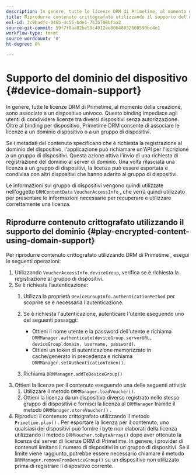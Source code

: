 ```yaml
---
description: In genere, tutte le licenze DRM di Primetime, al momento della creazione, sono associate a un dispositivo univoco. Questo binding impedisce agli utenti di condividere licenze tra diversi dispositivi senza autorizzazione. Oltre al binding per dispositivo, Primetime DRM consente di associare le licenze a un dominio dispositivo o a un gruppo di dispositivi.
title: Riprodurre contenuto crittografato utilizzando il supporto del dominio
exl-id: 3c9badfc-046b-4c56-bde1-7b3b708bfaa2
source-git-commit: 59f7f8aa82be59c4012ee80648032600590bc4e1
workflow-type: tm+mt
source-wordcount: '0'
ht-degree: 0%

---
```


# Supporto del dominio del dispositivo {#device-domain-support}

In genere, tutte le licenze DRM di Primetime, al momento della creazione, sono associate a un dispositivo univoco. Questo binding impedisce agli utenti di condividere licenze tra diversi dispositivi senza autorizzazione. Oltre al binding per dispositivo, Primetime DRM consente di associare le licenze a un dominio dispositivo o a un gruppo di dispositivi.

Se i metadati del contenuto specificano che è richiesta la registrazione al dominio del dispositivo, l&#39;applicazione può richiamare un&#39;API per l&#39;iscrizione a un gruppo di dispositivi. Questa azione attiva l’invio di una richiesta di registrazione del dominio al server di dominio. Una volta rilasciata una licenza a un gruppo di dispositivi, la licenza può essere esportata e condivisa con altri dispositivi che hanno aderito al gruppo di dispositivi.

Le informazioni sul gruppo di dispositivi vengono quindi utilizzate nell&#39;oggetto `DRMContentData` `VoucherAccessInfo` , che verrà quindi utilizzato per presentare le informazioni necessarie per recuperare e utilizzare correttamente una licenza.

## Riprodurre contenuto crittografato utilizzando il supporto del dominio {#play-encrypted-content-using-domain-support}

Per riprodurre contenuto crittografato utilizzando DRM di Primetime , esegui le seguenti operazioni:

1. Utilizzando `VoucherAccessInfo.deviceGroup`, verifica se è richiesta la registrazione al gruppo di dispositivi.
1. Se è richiesta l’autenticazione:
   1. Utilizza la proprietà `DeviceGroupInfo.authenticationMethod` per scoprire se è necessaria l&#39;autenticazione.
   1. Se è richiesta l&#39;autenticazione, autenticare l&#39;utente eseguendo uno dei seguenti passaggi:

      * Ottieni il nome utente e la password dell&#39;utente e richiama `DRMManager.authenticate(deviceGroup.serverURL, deviceGroup.domain, username, password)`.
      * Ottieni un token di autenticazione memorizzato in cache/generato in precedenza e richiama `DRMManager.setAuthenticationToken()`.
   1. Richiama `DRMManager.addToDeviceGroup()`
1. Ottieni la licenza per il contenuto eseguendo una delle seguenti attività:
   1. Utilizzare il metodo `DRMManager.loadVoucher()`.
   1. Ottieni la licenza da un dispositivo diverso registrato nello stesso gruppo di dispositivi e fornisci la licenza al `DRMManager` tramite il metodo `DRMManager.storeVoucher()` .
1. Riproduci il contenuto crittografato utilizzando il metodo `Primetime.play()` .
Per esportare la licenza per il contenuto, uno qualsiasi dei dispositivi può fornire i byte non elaborati della licenza utilizzando il metodo `DRMVoucher.toByteArray()` dopo aver ottenuto la licenza dal server di licenze DRM di Primetime. In genere, i provider di contenuti limitano il numero di dispositivi in un gruppo di dispositivi. Se il limite viene raggiunto, potrebbe essere necessario chiamare il metodo `DRMManager.removeFromDeviceGroup()` su un dispositivo non utilizzato prima di registrare il dispositivo corrente.
